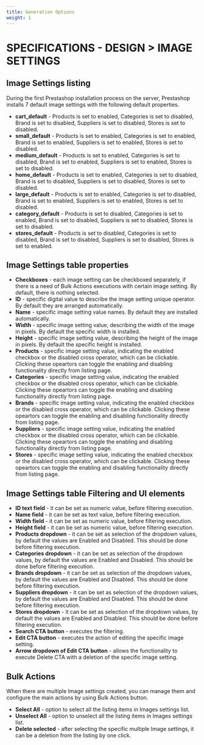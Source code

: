 ```yaml
---
title: Generation Options
weight: 1
---
```

# SPECIFICATIONS - DESIGN > IMAGE SETTINGS

## Image Settings listing
During the first Prestashop installation process on the server, Prestashop installs 7 default image settings with the following default properties.
- **cart_default** - Products is set to enabled, Categories is set to disabled, Brand is set to disabled, Suppliers is set to disabled, Stores is set to disabled.
- **small_default** - Products is set to enabled, Categories is set to enabled, Brand is set to enabled, Suppliers is set to enabled, Stores is set to disabled.
- **medium_default** - Products is set to enabled, Categories is set to disabled, Brand is set to enabled, Suppliers is set to enabled, Stores is set to disabled.
- **home_default** - Products is set to enabled, Categories is set to disabled, Brand is set to disabled, Suppliers is set to disabled, Stores is set to disabled.
- **large_default** - Products is set to enabled, Categories is set to disabled, Brand is set to enabled, Suppliers is set to enabled, Stores is set to disabled.
- **category_default** - Products is set to disabled, Categories is set to enabled, Brand is set to disabled, Suppliers is set to disabled, Stores is set to disabled.
- **stores_default** - Products is set to disabled, Categories is set to disabled, Brand is set to disabled, Suppliers is set to disabled, Stores is set to enabled.

## Image Settings table properties
- **Checkboxes** - each image setting can be checkboxed separately, if there is a need of Bulk Actions executions with certain image setting. By default, there is nothing selected.
- **ID** - specific digital value to describe the image setting unique operator. By default they are arranged automatically.
- **Name** - specific image setting value names. By default they are installed automatically.
- **Width** - specific image setting value, describing the width of the image in pixels. By default the specific width is installed.
- **Height** - specific image setting value, describing the height of the image in pixels. By default the specific height is installed.
- **Products** - specific image setting value, indicating the enabled checkbox or the disabled cross operator, which can be clickable. Clicking these opeartors can toggle the enabling and disabling functionality directly from listing page.
- **Categories** - specific image setting value, indicating the enabled checkbox or the disabled cross operator, which can be clickable. Clicking these opeartors can toggle the enabling and disabling functionality directly from listing page.
- **Brands** - specific image setting value, indicating the enabled checkbox or the disabled cross operator, which can be clickable. Clicking these opeartors can toggle the enabling and disabling functionality directly from listing page.
- **Suppliers** - specific image setting value, indicating the enabled checkbox or the disabled cross operator, which can be clickable. Clicking these opeartors can toggle the enabling and disabling functionality directly from listing page.
- **Stores** - specific image setting value, indicating the enabled checkbox or the disabled cross operator, which can be clickable. Clicking these opeartors can toggle the enabling and disabling functionality directly from listing page.

## Image Settings table Filtering and UI elements
- **ID text field** - it can be set as numeric value, before filtering execution.
- **Name field** - it can be set as text value, before filtering execution.
- **Width field** - it can be set as numeric value, before filtering execution.
- **Height field** - it can be set as numeric value, before filtering execution.
- **Products dropdown** - it can be set as selection of the dropdown values, by default the values are Enabled and Disabled. This should be done before filtering execution.
- **Categories dropdown** - it can be set as selection of the dropdown values, by default the values are Enabled and Disabled. This should be done before filtering execution.
- **Brands dropdown** - it can be set as selection of the dropdown values, by default the values are Enabled and Disabled. This should be done before filtering execution.
- **Suppliers dropdown** - it can be set as selection of the dropdown values, by default the values are Enabled and Disabled. This should be done before filtering execution.
- **Stores dropdown** - it can be set as selection of the dropdown values, by default the values are Enabled and Disabled. This should be done before filtering execution.
- **Search CTA button** - executes the filtering.
- **Edit CTA button** - executes the action of editing the specific image setting.
- **Arrow dropdown of Edit CTA button** - allows the functionality to execute Delete CTA with a deletion of the specific image setting.

## Bulk Actions

When there are multiple Image settings created, you can manage them and configure the main actions by using Bulk Actions button. <br>

- **Select All** - option to select all the listing items in Images settings list.
- **Unselect All** - option to unselect all the listing items in Images settings list.
- **Delete selected** - after selecting the specific multiple Image settings, it can be a deletion from the listing by one click.
